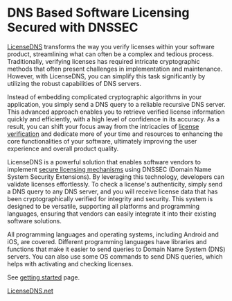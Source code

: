 
# DNS Based Software Licensing Secured with DNSSEC

[LicenseDNS](https://www.LicenseDNS.net/) transforms the way you verify licenses within your software product, streamlining what can often be a complex and tedious process. Traditionally, verifying licenses has required intricate cryptographic methods that often present challenges in implementation and maintenance. However, with LicenseDNS, you can simplify this task significantly by utilizing the robust capabilities of DNS servers. 

Instead of embedding complicated cryptographic algorithms in your application, you simply send a DNS query to a reliable recursive DNS server. This advanced approach enables you to retrieve verified license information quickly and efficiently, with a high level of confidence in its accuracy. As a result, you can shift your focus away from the intricacies of [license verification](https://www.LicenseDNS.net/how-it-works/) and dedicate more of your time and resources to enhancing the core functionalities of your software, ultimately improving the user experience and overall product quality.

LicenseDNS is a powerful solution that enables software vendors to implement [secure licensing mechanisms](https://www.licensedns.net/blog/dns-based-licensing-implementation/) using DNSSEC (Domain Name System Security Extensions). By leveraging this technology, developers can validate licenses effortlessly. To check a license's authenticity, simply send a DNS query to any DNS server, and you will receive license data that has been cryptographically verified for integrity and security. This system is designed to be versatile, supporting all platforms and programming languages, ensuring that vendors can easily integrate it into their existing software solutions.

All programming languages and operating systems, including Android and iOS, are covered. Different programming languages have libraries and functions that make it easier to send queries to Domain Name System (DNS) servers. You can also use some OS commands to send DNS queries, which helps with activating and checking licenses.

See [getting started](https://www.licensedns.net/documents/getting-started/) page.


[LicenseDNS.net](https://www.LicenseDNS.net/)
